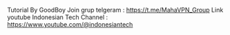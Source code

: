 Tutorial By GoodBoy
Join grup telgeram : https://t.me/MahaVPN_Group
Link youtube Indonesian Tech Channel : https://www.youtube.com/@indonesiantech
